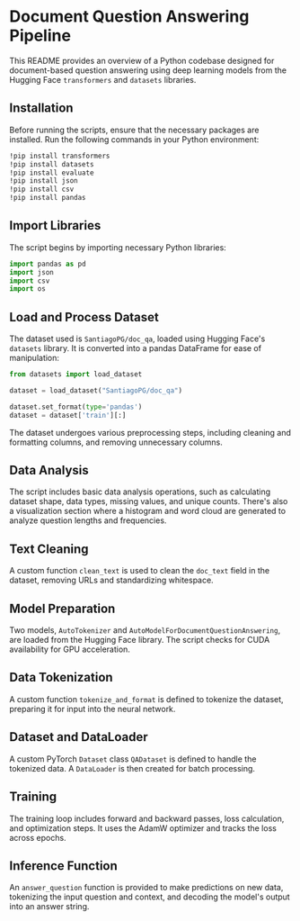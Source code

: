 # Document Question Answering Pipeline

This README provides an overview of a Python codebase designed for document-based question answering using deep learning models from the Hugging Face `transformers` and `datasets` libraries.

## Installation

Before running the scripts, ensure that the necessary packages are installed. Run the following commands in your Python environment:

```bash
!pip install transformers
!pip install datasets
!pip install evaluate
!pip install json
!pip install csv
!pip install pandas
```

## Import Libraries

The script begins by importing necessary Python libraries:

```python
import pandas as pd
import json
import csv
import os
```

## Load and Process Dataset

The dataset used is `SantiagoPG/doc_qa`, loaded using Hugging Face's `datasets` library. It is converted into a pandas DataFrame for ease of manipulation:

```python
from datasets import load_dataset

dataset = load_dataset("SantiagoPG/doc_qa")

dataset.set_format(type='pandas')
dataset = dataset['train'][:]
```

The dataset undergoes various preprocessing steps, including cleaning and formatting columns, and removing unnecessary columns.

## Data Analysis

The script includes basic data analysis operations, such as calculating dataset shape, data types, missing values, and unique counts. There's also a visualization section where a histogram and word cloud are generated to analyze question lengths and frequencies.

## Text Cleaning

A custom function `clean_text` is used to clean the `doc_text` field in the dataset, removing URLs and standardizing whitespace.

## Model Preparation

Two models, `AutoTokenizer` and `AutoModelForDocumentQuestionAnswering`, are loaded from the Hugging Face library. The script checks for CUDA availability for GPU acceleration.

## Data Tokenization

A custom function `tokenize_and_format` is defined to tokenize the dataset, preparing it for input into the neural network.

## Dataset and DataLoader

A custom PyTorch `Dataset` class `QADataset` is defined to handle the tokenized data. A `DataLoader` is then created for batch processing.

## Training

The training loop includes forward and backward passes, loss calculation, and optimization steps. It uses the AdamW optimizer and tracks the loss across epochs.

## Inference Function

An `answer_question` function is provided to make predictions on new data, tokenizing the input question and context, and decoding the model's output into an answer string.

